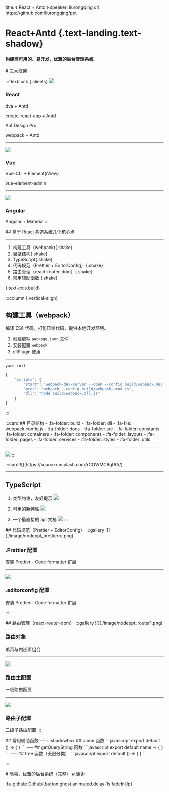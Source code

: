 title: 《 React + Antd 》
speaker: liurongqing
url: https://github.com/liurongqing/ppt

<slide class="aligncenter">

# React+Antd {.text-landing.text-shadow}

#### 构建高可用的、易开发、优雅的后台管理系统

</slide>

<slide class="aligncenter">
# 三大框架

:::flexblock {.clients}
![](./image/nodeppt_react.svg)

### React

dva + Antd

create-react-app + Antd

Ant Design Pro

webpack + Antd

---

![](./image/nodeppt_vue.png)

### Vue

Vue-CLI + Element(iView)

vue-element-admin

---

![](./image/nodeppt_angular.png)

### Angular

Angular + Material
:::

</slide>

<slide :class="size-50">
## 基于 React 构造系统几个核心点

---

1. 构建工具（webpack){.shake}
2. 目录结构{.shake}
3. TypeScript{.shake}
4. 代码规范（Prettier + EditorConfig）{.shake}
5. 路由管理（react-router-dom）{.shake}
6. 常用辅助函数 {.shake}

{.text-cols.build}

</slide>

<slide :class="size-80">

:::column {.vertical-align}

## 构建工具（webpack）

编译 ES6 代码，打包压缩代码，提供本地开发环境。

1. 创建编写 `package.json` 文件
2. 安装配置 `webpack`
3. dllPlugin 使用

---

```bash
yarn init
```

```javascript
{
    "scripts": {
        "start": "webpack-dev-server --open --config build/webpack.dev.js",
        "prod": "webpack --config build/webpack.prod.js",
        "dll": "node build/webpack.dll.js"
    }
}
```

:::
</slide>

<slide>
:::card
## 目录结构
- :fa-folder: build
  - :fa-folder: dll
  - :fa-file: webpack.config.js
- :fa-folder: docs
- :fa-folder: src
  - :fa-folder: constants
  - :fa-folder: containers
  - :fa-folder: components
  - :fa-folder: layouts
  - :fa-folder: pages
  - :fa-folder: services
  - :fa-folder: styles
  - :fa-folder: utils

---

![](https://source.unsplash.com/rCOWMC8qf8A/)
:::
</slide>

<slide>
:::card
![](https://source.unsplash.com/rCOWMC8qf8A/)

---

## TypeScript

1. 类型约束，友好提示
   ![](./image/nodeppt_typescript1.png)

2. 可用的新特性
   ![](./image/nodeppt_typescript2.png)

3. 一个最直接的 api 文档
   ![](./image/nodeppt_typescript3.png)
   :::
   </slide>

<slide>
## 代码规范（Prettier + EditorConfig）
:::gallery
![](./image/nodeppt_prettierrc.png)

### .Prettier 配置

安装 Prettier - Code formatter 扩展

---

![](./image/nodeppt_editor.png)

### .editorconfig 配置

安装 Prettier - Code formatter 扩展

:::
</slide>

<slide>
## 路由管理（react-router-dom）
:::gallery
![](./image/nodeppt_router1.png)

### 路由对象

单页与内嵌页组合

---

![](./image/nodeppt_router2.png)

### 路由主配置

一级路由配置

---

![](./image/nodeppt_router3.png)

### 路由子配置

二级子路由配置
:::
</slide>

<slide>
## 常用辅助函数
---
:::shadowbox
## clone 函数
```javascript
export default () => { }
```
---
## getQueryString 函数
```javascript
export default name => { }
```
---
## tree 函数（无限分类）
```javascript
export default () => { }
```

:::
</slide>

<slide class="aligncenter">
# 简易、优雅的后台系统（完整）

</slide>

<slide class="aligncenter">
# 谢谢

[:fa-github: Github](https://github.com/liurongqing/ppt){.button.ghost.animated.delay-1s.fadeInUp}
</slide>

```